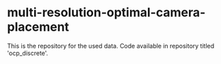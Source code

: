 # multi-resolution-optimal-camera-placement

This is the repository for the used data. Code available in repository titled 'ocp_discrete'.

